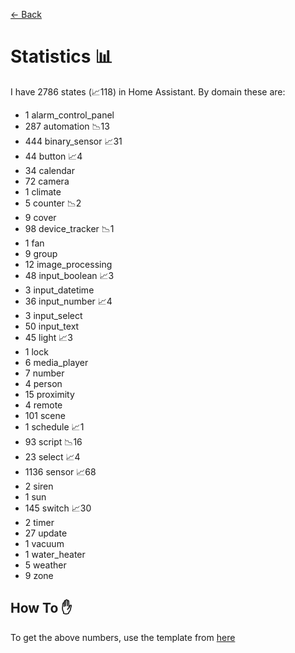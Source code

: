 [<- Back](README.md)
# Statistics 📊
I have 2786 states (📈118) in Home Assistant.
By domain these are:
-   1 alarm_control_panel
-   287 automation 📉13
-   444 binary_sensor 📈31
-   44 button 📈4
-   34 calendar
-   72 camera
-   1 climate
-   5 counter 📉2
-   9 cover
-   98 device_tracker 📉1
-   1 fan
-   9 group
-   12 image_processing
-   48 input_boolean 📈3
-   3 input_datetime
-   36 input_number 📈4
-   3 input_select
-   50 input_text
-   45 light 📈3
-   1 lock
-   6 media_player
-   7 number
-   4 person
-   15 proximity
-   4 remote
-   101 scene
-   1 schedule 📈1
-   93 script 📉16
-   23 select 📈4
-   1136 sensor 📈68
-   2 siren
-   1 sun
-   145 switch 📈30
-   2 timer
-   27 update
-   1 vacuum
-   1 water_heater
-   5 weather
-   9 zone

## How To ✋
To get the above numbers, use the template from [here](https://www.reddit.com/r/homeassistant/comments/plmy7e/use_this_template_and_show_us_some_details_about/?utm_medium=android_app&utm_source=share)

